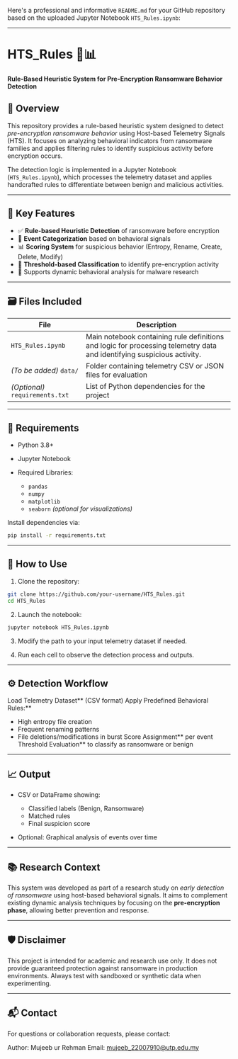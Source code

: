 Here's a professional and informative `README.md` for your GitHub repository based on the uploaded Jupyter Notebook `HTS_Rules.ipynb`:

---

# HTS\_Rules 🧪📊

**Rule-Based Heuristic System for Pre-Encryption Ransomware Behavior Detection**

## 📌 Overview

This repository provides a rule-based heuristic system designed to detect *pre-encryption ransomware behavior* using Host-based Telemetry Signals (HTS). It focuses on analyzing behavioral indicators from ransomware families and applies filtering rules to identify suspicious activity before encryption occurs.

The detection logic is implemented in a Jupyter Notebook (`HTS_Rules.ipynb`), which processes the telemetry dataset and applies handcrafted rules to differentiate between benign and malicious activities.

---

## 🧠 Key Features

* ✅ **Rule-based Heuristic Detection** of ransomware before encryption
* 📂 **Event Categorization** based on behavioral signals
* 📊 **Scoring System** for suspicious behavior (Entropy, Rename, Create, Delete, Modify)
* 📌 **Threshold-based Classification** to identify pre-encryption activity
* 🧪 Supports dynamic behavioral analysis for malware research

---

## 🗃️ Files Included

| File                            | Description                                                                                                            |
| ------------------------------- | ---------------------------------------------------------------------------------------------------------------------- |
| `HTS_Rules.ipynb`               | Main notebook containing rule definitions and logic for processing telemetry data and identifying suspicious activity. |
| *(To be added)* `data/`         | Folder containing telemetry CSV or JSON files for evaluation                                                           |
| *(Optional)* `requirements.txt` | List of Python dependencies for the project                                                                            |

---

## 🧰 Requirements

* Python 3.8+
* Jupyter Notebook
* Required Libraries:

  * `pandas`
  * `numpy`
  * `matplotlib`
  * `seaborn` *(optional for visualizations)*

Install dependencies via:

```bash
pip install -r requirements.txt
```

---

## 🚀 How to Use

1. Clone the repository:

```bash
git clone https://github.com/your-username/HTS_Rules.git
cd HTS_Rules
```

2. Launch the notebook:

```bash
jupyter notebook HTS_Rules.ipynb
```

3. Modify the path to your input telemetry dataset if needed.

4. Run each cell to observe the detection process and outputs.

---

## ⚙️ Detection Workflow

  Load Telemetry Dataset** (CSV format)
  Apply Predefined Behavioral Rules:**

   * High entropy file creation
   * Frequent renaming patterns
   * File deletions/modifications in burst
  Score Assignment** per event
  Threshold Evaluation** to classify as ransomware or benign

---

## 📈 Output

* CSV or DataFrame showing:

  * Classified labels (Benign, Ransomware)
  * Matched rules
  * Final suspicion score
* Optional: Graphical analysis of events over time

---

## 📚 Research Context

This system was developed as part of a research study on *early detection of ransomware* using host-based behavioral signals. It aims to complement existing dynamic analysis techniques by focusing on the **pre-encryption phase**, allowing better prevention and response.

---

## 🛡️ Disclaimer

This project is intended for academic and research use only. It does not provide guaranteed protection against ransomware in production environments. Always test with sandboxed or synthetic data when experimenting.

---

## 📬 Contact

For questions or collaboration requests, please contact:

Author: Mujeeb ur Rehman
Email: mujeeb_22007910@utp.edu.my
